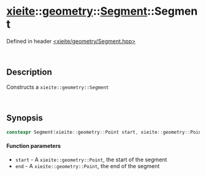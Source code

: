 # [xieite](../../xieite.md)\:\:[geometry](../../geometry.md)\:\:[Segment](../Segment.md)\:\:Segment
Defined in header [<xieite/geometry/Segment.hpp>](../../../include/xieite/geometry/Segment.hpp)

&nbsp;

## Description
Constructs a `xieite::geometry::Segment`

&nbsp;

## Synopsis
```cpp
constexpr Segment(xieite::geometry::Point start, xieite::geometry::Point end) noexcept;
```
#### Function parameters
- `start` - A `xieite::geometry::Point`, the start of the segment
- `end` - A `xieite::geometry::Point`, the end of the segment
